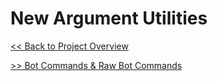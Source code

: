 # New Argument Utilities

[<< Back to Project Overview](../defenderIndex.md)

[>> Bot Commands & Raw Bot Commands](botCommands.md)
